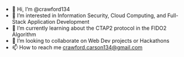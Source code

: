 - 👋 Hi, I’m @crawford134
- 👀 I’m interested in Information Security, Cloud Computing, and Full-Stack Application Development 
- 🌱 I’m currently learning about the CTAP2 protocol in the FIDO2 Algorithm  
- 💞️ I’m looking to collaborate on Web Dev projects or Hackathons
- 📫 How to reach me crawford.carson134@gmail.com 

<!---
crawford134/crawford134 is a ✨ special ✨ repository because its `README.md` (this file) appears on your GitHub profile.
You can click the Preview link to take a look at your changes.
--->
